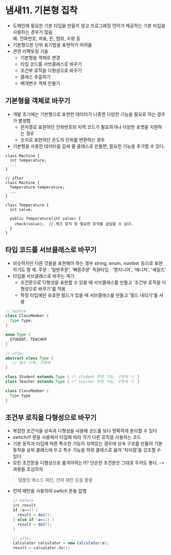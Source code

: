 # 냄새11. 기본형 집착

-   도메인에 필요한 기본 타입을 만들지 않고 프로그래밍 언어가 제공하는 기본 타입을 사용하는 경우가 많음  
    예. 전화번호, 좌표, 돈, 범위, 수량 등
-   기본형으론 단위 표기법을 표현하기 어려움
-   관련 리팩토링 기술
    -   기본형을 객체로 변경
    -   타입 코드를 서브클래스로 바꾸기
    -   조건부 로직을 다형성으로 바꾸기
    -   클래스 추출하기
    -   배개변수 객체 만들기

## 기본형을 객체로 바꾸기

-   개발 초기에는 기본형으로 표현한 데이터가 나중엔 다양한 기능을 필요로 하는 경우가 발생함
    -   문자열로 표현하던 전화번호의 지역 코드가 필요하거나 다양한 포맷을 지원하는 경우
    -   숫자로 표현하던 온도의 단위를 변환하는 경우
-   기본형을 사용한 데이터를 감싸 줄 클래스로 만들면, 필요한 기능을 추가할 수 있다.

```
class Machine {
  int temperature;
  ...
}

// after
class Machine {
  Temperature temperature;
  ...
}

class Temperature {
  int value;

  public Temperature(int value) {
    check(value);  // 체크 로직 등 필요한 로직을 삽입할 수 있다.
  }
}
```

## 타입 코드를 서브클래스로 바꾸기

* 비슷하지만 다른 것들을 표현해야 하는 경우 string, enum, number 등으로 표현하기도 함
  예. 주문 : '일반주문', '빠른주문'    직원타입 : '엔지니어', '매니저', '세일즈'
* 타입을 서브클래스로 바꾸는 계기
  * 조건문으로 다형성을 표현할 수 있을 때 서브클래스를 만들고 '조건부 로직을 다형성으로 바꾸기'를 적용
  * 특정 타입에만 유효한 필드가 있을 때 서브클래스를 만들고 '필드 내리기'를 사용

```java
// before
class ClassMember {
  Type type;
}

enum Type {
  STUDENT, TEACHER
}

// after
abstract class Type {
   // 필수 스펙, 구현체
}

class Student extends Type { /* student 한정 기능, 구현체 */ }
class Teacher extends Type { /* teacher 한정 기능, 구현체 */ }

class ClassMember {
  Type type
}
```

## 조건부 로직을 다형성으로 바꾸기

* 복잡한 조건식을 상속과 다형성을 사용해 코드를 보다 명확하게 분리할 수 있다
* swtich/if 문을 사용해서 타입에 따라 각기 다른 로직을 사용하는 코드
* 기본 동작과 타입에 따른 특수한 기능이 섞여있는 경우에 상속 구조를 만들어 기본 동작을 상위 클래스에 두고 특수 기능을 하위 클래스로 옴겨 '차이점'을 강조할 수 있다
* 모든 조건문을 다형성으로 옮겨야하는가? 단순한 조건문은 그대로 두어도 좋다. -> 과용을 조심하자

> 템플릿 메소드 패턴, 전략 패턴 등을 활용

* 전략 패턴을 사용하여 swtich 문을 없앰
    ```java
    // before
    int result
    if (a==1) {
      result = do1();
    } else if (a==2) (
      result = do2();
    }
    
    // after
    Calculator calculator = new Calculator(a);
    result = calculator.do(); 
    ```
